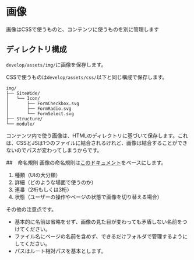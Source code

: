 # 画像
画像はCSSで使うものと、コンテンツに使うものを別に管理します

## ディレクトリ構成
`develop/assets/img/`に画像を保存します。

CSSで使うものは`develop/assets/css/`以下と同じ構成で保存します。

```
img/
├── SiteWide/
│   └── Icon/
│       ├── FormCheckbox.svg
│       ├── FormRadio.svg
│       └── FormSelect.svg
├── Structure/
└── module/
```

コンテンツ内で使う画像は、HTMLのディレクトリに基づいて保存します。これは、CSSとJSは1つのファイルに結合されるけれど、画像は結合することができないのでパスが変わってしまうからです。

##　命名規則
画像の命名規則は[このドキュメント](https://github.com/manabuyasuda/styleguide/blob/master/image-naming-rule.md#ファイル名のルール)をベースにします。

1. 種類（UIの大分類）
2. 詳細（どのような場面で使うのか）
3. 連番（2桁もしくは3桁）
4. 状態（ユーザーの操作やページの状態で画像を切り替える場合）

その他の注意点です。

- 基本的に名前は省略をせず、画像の見た目が変わっても矛盾しない名前をつけてください。
- ファイル名にページの名前を含めず、できるだけフォルダで管理するようにしてください。
- パスはルート相対パスを基本とします。
